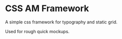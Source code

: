 # CSS AM Framework

A simple css framework for typography and static grid.

Used for rough quick mockups.
